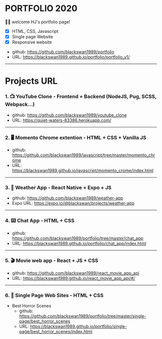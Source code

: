 # PORTFOLIO 2020

🥳🥳 welcome HJ's portfolio page!

- [x] HTML, CSS, Javascript
- [x] Single page Website
- [x] Responsive website

- github: https://github.com/blackswan1989/portfolio
- URL: https://blackswan1989.github.io/portfolio/portfolio_v1/

---

# Projects URL

### 1. 📺 YouTube Clone - Frontend + Backend (NodeJS, Pug, SCSS, Webpack...)

- github: https://github.com/blackswan1989/youtube_clone
- URL: https://quiet-waters-83386.herokuapp.com/

---

### 2. 🖥 Momento Chrome extention - HTML + CSS + Vanilla JS

- github: https://github.com/blackswan1989/javascript/tree/master/momento_chrome
- URL: https://blackswan1989.github.io/javascript/momento_crome/index.html

---

### 3. 📱 Weather App - React Native + Expo + JS

- github: https://github.com/blackswan1989/weather-app
- Expo URL: https://expo.io/@blackswan/projects/weather-app

---

### 4. ⌨️ Chat App - HTML + CSS

- github: https://github.com/blackswan1989/portfolio/tree/master/chat_app
- URL: https://blackswan1989.github.io/portfolio/chat_app/index.html

---

### 5. 🎬 Movie web app - React + JS + CSS

- github: https://github.com/blackswan1989/react_movie_app_api
- URL: https://blackswan1989.github.io/react_movie_app_api/#/

---

### 6. 🌆 Single Page Web Sites - HTML + CSS

- Best Horror Scenes
  - github: https://github.com/blackswan1989/portfolio/tree/master/single-page/best_horror_scenes
  - URL: https://blackswan1989.github.io/portfolio/single-page/best_horror_scenes/index.html
